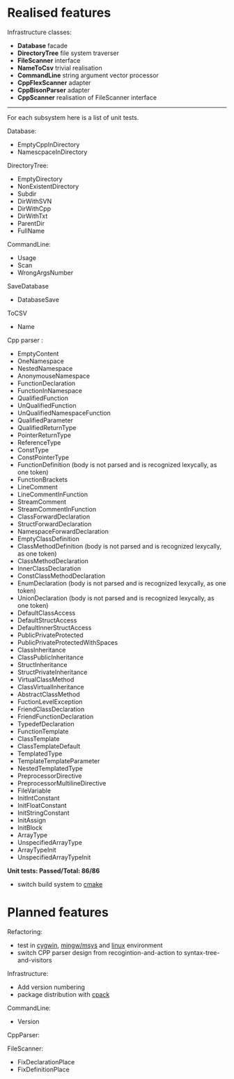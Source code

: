 

# Realised features #

Infrastructure classes:
  * **Database** facade
  * **DirectoryTree** file system traverser
  * **FileScanner** interface
  * **NameToCsv** trivial realisation
  * **CommandLine** string argument vector processor
  * **CppFlexScanner** adapter
  * **CppBisonParser** adapter
  * **CppScanner** realisation of FileScanner interface


---

For each subsystem here is a list of unit tests.

Database:
  * EmptyCppInDirectory
  * NamescpaceInDirectory

DirectoryTree:
  * EmptyDirectory
  * NonExistentDirectory
  * Subdir
  * DirWithSVN
  * DirWithCpp
  * DirWithTxt
  * ParentDir
  * FullName

CommandLine:
  * Usage
  * Scan
  * WrongArgsNumber

SaveDatabase
  * DatabaseSave

ToCSV
  * Name

Cpp parser :
  * EmptyContent
  * OneNamespace
  * NestedNamespace
  * AnonymouseNamespace
  * FunctionDeclaration
  * FunctionInNamespace
  * QualifiedFunction
  * UnQualifiedFunction
  * UnQualifiedNamespaceFunction
  * QualifiedParameter
  * QualifiedReturnType
  * PointerReturnType
  * ReferenceType
  * ConstType
  * ConstPointerType
  * FunctionDefinition (body is not parsed and is recognized lexycally, as one token)
  * FunctionBrackets
  * LineComment
  * LineCommentInFunction
  * StreamComment
  * StreamCommentInFunction
  * ClassForwardDeclaration
  * StructForwardDeclaration
  * NamespaceForwardDeclaration
  * EmptyClassDefinition
  * ClassMethodDefinition (body is not parsed and is recognized lexycally, as one token)
  * ClassMethodDeclaration
  * InnerClassDeclaration
  * ConstClassMethodDeclaration
  * EnumDeclaration (body is not parsed and is recognized lexycally, as one token)
  * UnionDeclaration (body is not parsed and is recognized lexycally, as one token)
  * DefaultClassAccess
  * DefaultStructAccess
  * DefaultInnerStructAccess
  * PublicPrivateProtected
  * PublicPrivateProtectedWithSpaces
  * ClassInheritance
  * ClassPublicInheritance
  * StructInheritance
  * StructPrivateInheritance
  * VirtualClassMethod
  * ClassVirtualInheritance
  * AbstractClassMethod
  * FuctionLevelException
  * FriendClassDeclaration
  * FriendFunctionDeclaration
  * TypedefDeclaration
  * FunctionTemplate
  * ClassTemplate
  * ClassTemplateDefault
  * TemplatedType
  * TemplateTemplateParameter
  * NestedTemplatedType
  * PreprocessorDirective
  * PreprocessorMultilineDirective
  * FileVariable
  * InitIntConstant
  * InitFloatConstant
  * InitStringConstant
  * InitAssign
  * InitBlock
  * ArrayType
  * UnspecifiedArrayType
  * ArrayTypeInit
  * UnspecifiedArrayTypeInit

**Unit tests: Passed/Total: 86/86**

  * switch build system to [cmake](http://en.wikipedia.org/wiki/Cmake)

# Planned  features #

Refactoring:
  * test in [cygwin](http://en.wikipedia.org/wiki/Cygwin), [mingw/msys](http://en.wikipedia.org/wiki/Mingw) and [linux](http://en.wikipedia.org/wiki/Linux) environment
  * switch CPP parser design from recogintion-and-action to syntax-tree-and-visitors

Infrastructure:
  * Add version numbering
  * package distribution with [cpack](http://en.wikipedia.org/wiki/Cpack)

CommandLine:
  * Version

CppParser:

FileScanner:
  * FixDeclarationPlace
  * FixDefinitionPlace